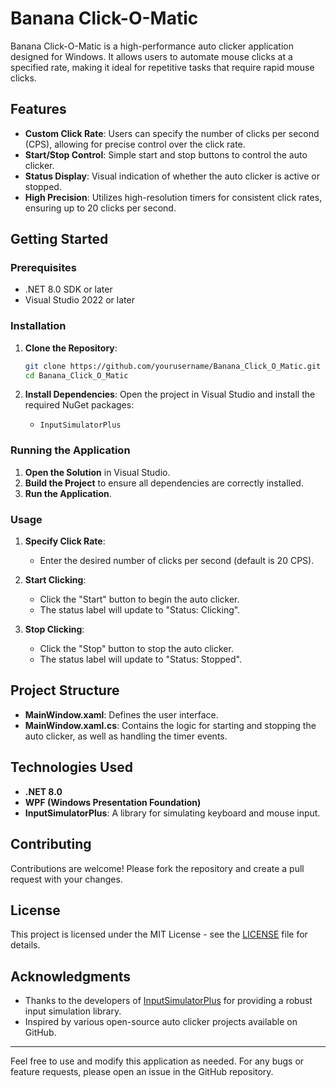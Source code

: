 
# Banana Click-O-Matic

Banana Click-O-Matic is a high-performance auto clicker application designed for Windows. It allows users to automate mouse clicks at a specified rate, making it ideal for repetitive tasks that require rapid mouse clicks.

## Features

- **Custom Click Rate**: Users can specify the number of clicks per second (CPS), allowing for precise control over the click rate.
- **Start/Stop Control**: Simple start and stop buttons to control the auto clicker.
- **Status Display**: Visual indication of whether the auto clicker is active or stopped.
- **High Precision**: Utilizes high-resolution timers for consistent click rates, ensuring up to 20 clicks per second.

## Getting Started

### Prerequisites

- .NET 8.0 SDK or later
- Visual Studio 2022 or later

### Installation

1. **Clone the Repository**:
   ```bash
   git clone https://github.com/yourusername/Banana_Click_O_Matic.git
   cd Banana_Click_O_Matic
   ```

2. **Install Dependencies**:
   Open the project in Visual Studio and install the required NuGet packages:
   - `InputSimulatorPlus`

### Running the Application

1. **Open the Solution** in Visual Studio.
2. **Build the Project** to ensure all dependencies are correctly installed.
3. **Run the Application**.

### Usage

1. **Specify Click Rate**:
   - Enter the desired number of clicks per second (default is 20 CPS).
   
2. **Start Clicking**:
   - Click the "Start" button to begin the auto clicker.
   - The status label will update to "Status: Clicking".

3. **Stop Clicking**:
   - Click the "Stop" button to stop the auto clicker.
   - The status label will update to "Status: Stopped".

## Project Structure

- **MainWindow.xaml**: Defines the user interface.
- **MainWindow.xaml.cs**: Contains the logic for starting and stopping the auto clicker, as well as handling the timer events.

## Technologies Used

- **.NET 8.0**
- **WPF (Windows Presentation Foundation)**
- **InputSimulatorPlus**: A library for simulating keyboard and mouse input.

## Contributing

Contributions are welcome! Please fork the repository and create a pull request with your changes.

## License

This project is licensed under the MIT License - see the [LICENSE](LICENSE) file for details.

## Acknowledgments

- Thanks to the developers of [InputSimulatorPlus](https://www.nuget.org/packages/InputSimulatorPlus) for providing a robust input simulation library.
- Inspired by various open-source auto clicker projects available on GitHub.

---

Feel free to use and modify this application as needed. For any bugs or feature requests, please open an issue in the GitHub repository.
